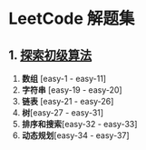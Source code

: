 # LeetCode 解题集

## 1. [探索初级算法](https://leetcode-cn.com/explore/interview/card/top-interview-questions-easy/)
1. **数组** [easy-1 - easy-11]
2. **字符串** [easy-19 - easy-20]
3. **链表** [easy-21 - easy-26]
4. **树**[easy-27 - easy-31]
5. **排序和搜索**[easy-32 - easy-33]
6. **动态规划**[easy-34 - easy-37]

